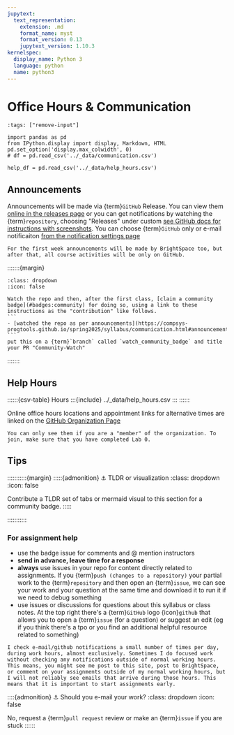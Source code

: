 ```yaml
---
jupytext:
  text_representation:
    extension: .md
    format_name: myst
    format_version: 0.13
    jupytext_version: 1.10.3
kernelspec:
  display_name: Python 3
  language: python
  name: python3
---
```



# Office Hours & Communication



```{code-cell}
:tags: ["remove-input"]

import pandas as pd
from IPython.display import display, Markdown, HTML
pd.set_option('display.max_colwidth', 0)
# df = pd.read_csv('../_data/communication.csv')

help_df = pd.read_csv('../_data/help_hours.csv')
```

## Announcements

Announcements will be made via {term}`GitHub` Release. You can view them [online in the releases page](https://github.com/compsys-progtools/spring2025/releases) or you can get notifications by watching the {term}`repository`, choosing "Releases" under custom [see GitHub docs for instructions with screenshots](https://docs.github.com/en/account-and-profile/managing-subscriptions-and-notifications-on-github/setting-up-notifications/configuring-notifications#configuring-your-watch-settings-for-an-individual-repository). You can choose {term}`GitHub` only or e-mail notificaiton [from the notification settings page](https://github.com/settings/notifications)

```{warning}
For the first week announcements will be made by BrightSpace too, but after that, all course activities will be only on GitHub. 
```

:::::::{margin}
````{admonition} ⚓ Sign up to watch
:class: dropdown
:icon: false

Watch the repo and then, after the first class, [claim a community badge](#badges:community) for doing so, using a link to these instructions as the "contribution" like follows.   
```
- [watched the repo as per announcements](https://compsys-progtools.github.io/spring2025/syllabus/communication.html#announcements) 
```
put this on a {term}`branch` called `watch_community_badge` and title your PR "Community-Watch" 
````
:::::::

## Help Hours



::::::{csv-table} Hours
:::{include} ../_data/help_hours.csv
:::
::::::

<!-- ```{code-cell}
:tags: ["remove-input"]

help_df.style.hide(axis="index")
``` 
 -->

Online office hours locations and appointment links for alternative times are linked on the [GitHub Organization Page](https://github.com/compsys-progtools)

```{important}
You can only see them if you are a "member" of the organization. To join, make sure that you have completed Lab 0. 
```

<!-- 
## Getting Help 

- E-mail the instructor and TAs: `cscsystools-help-group@uri.edu`
- Post an issue to the course website
-  -->

<!--
Online office hours locations are linked in the #help channel on slack
We have several different ways to communicate in this course. This section summarizes them -->

<!--
## To reach out, By usage

```{code-cell}
:tags: ["remove-input"]

df = df[['usage','platform','area','note']]
display(HTML(df.style.hide_index()._repr_html_()))
```

```{note}
e-mail is last because it's not collaborative; other platforms allow us (Proessor + TAs) to collaborate on who responds to things more easily.
```

## By Platform

```{code-cell}
:tags: ["remove-input"]

for platform, data in df.groupby('platform'):
    display(HTML('<h3> Use '+ platform + ' for </h3>'))
    display(HTML(data.drop(columns='platform').style.hide_index()._repr_html_()))

``` 
-->

## Tips

:::::::::::{margin}
:::::{admonition} ⚓ TLDR or visualization
:class: dropdown
:icon: false

Contribute a TLDR set of tabs or mermaid visual to this section for a community badge.
::::: 

:::::::::::

### For assignment help

- use the badge issue for comments and @ mention instructors 
- **send in advance, leave time for a response** 
- **always** use issues in your repo for content directly related to assignments.  If you {term}`push (changes to a repository)` your partial work to the {term}`repository` and then open an {term}`issue`, we can see your work and your question at the same time and download it to run it if we need to debug something
- use issues or discussions for questions about this syllabus or class notes. At the top right there's a {term}`GitHub` logo {icon}`github` that allows you to open a {term}`issue` (for a question) or suggest an edit (eg if you think there's a tpo or you find an additional helpful resource related to something)


```{attention}
I check e-mail/github notifications a small number of times per day, during work hours, almost exclusively. Sometimes I do focused work without checking any notifications outside of normal working hours. This means, you might see me post to this site, post to BrightSpace, or comment on your assignments outside of my normal working hours, but I will not reliably see emails that arrive during those hours. This means that it is important to start assignments early.
```



::::{admonition} ⚓ Should you e-mail your work? 
:class: dropdown
:icon: false

No, request a {term}`pull request` review or make an {term}`issue` if you are stuck
::::::
